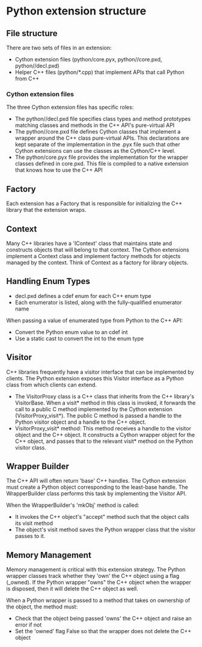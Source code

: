 
# Python extension structure

## File structure
There are two sets of files in an extension:
- Cython extension files (python/core.pyx, python/<pkg>/core.pxd, python/<pkg>/decl.pxd)
- Helper C++ files (python/*.cpp) that implement APIs that call Python from C++

### Cython extension files
The three Cython extension files has specific roles:
- The python/<package>/decl.pxd file specifies class types and method prototypes matching 
  classes and methods in the C++ API's pure-virtual API 
- The python/<package>/core.pxd file defines Cython classes that implement a wrapper around the 
  C++ class pure-virtual APIs. This declarations are kept separate of the implementation
  in the .pyx file such that other Cython extensions can use the classes as the Cython/C++
  level.
- The python/core.pyx file provides the implementation for the wrapper classes defined in core.pxd.
  This file is compiled to a native extension that knows how to use the C++ API

## Factory
Each extension has a Factory that is responsible for initializing the C++ library that
the extension wraps. 

## Context
Many C++ libraries have a 'IContext' class that maintains state and constructs objects
that will belong to that context. The Cython extensions implement a Context class
and implement factory methods for objects managed by the context. Think of Context
as a factory for library objects.

## Handling Enum Types
- decl.pxd defines a cdef enum for each C++ enum type
- Each enumerator is listed, along with the fully-qualified enumerator name

When passing a value of enumerated type from Python to the C++ API:
- Convert the Python enum value to an cdef int
- Use a static cast to convert the int to the enum type

## Visitor
C++ libraries frequently have a visitor interface that can be implemented by clients. 
The Python extension exposes this Visitor interface as a Python class from which clients
can extend.
- The VisitorProxy class is a C++ class that inherits from the C++ library's VisitorBase.
  When a visit* method in this class is invoked, it forwards the call to a public 
  C method implemented by the Cython extension (VisitorProxy_visit*). The public C 
  method is passed a handle to the Python visitor object and a handle to the C++ object.
- VisitorProxy_visit* method: This method receives a handle to the visitor object
  and the C++ object. It constructs a Cython wrapper object for the C++ object, and
  passes that to the relevant visit* method on the Python visitor class.


## Wrapper Builder
The C++ API will often return 'base' C++ handles. The Cython extension must create
a Python object corresponding to the least-base handle. The WrapperBuilder class
performs this task by implementing the Visitor API.

When the WrapperBuilder's 'mkObj' method is called:
- It invokes the C++ object's "accept" method such that the object calls its
  visit method
- The object's visit method saves the Python wrapper class that the visitor
  passes to it.

## Memory Management
Memory management is critical with this extension strategy. The Python wrapper classes track
whether they 'own' the C++ object using a flag (_owned). If the Python wrapper "owns"
the C++ object when the wrapper is disposed, then it will delete the C++ object as well.

When a Python wrapper is passed to a method that takes on ownership of the object,
the method must:
- Check that the object being passed 'owns' the C++ object and raise an error if not
- Set the 'owned' flag False so that the wrapper does not delete the C++ object

